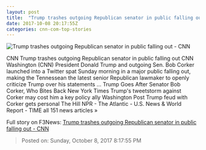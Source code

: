 ```yaml
---
layout: post
title:  "Trump trashes outgoing Republican senator in public falling out - CNN"
date: 2017-10-08 20:17:55Z
categories: cnn-com-top-stories
---
```


![Trump trashes outgoing Republican senator in public falling out - CNN](http://i2.cdn.cnn.com/cnnnext/dam/assets/170629142805-sen-bob-corker-may-10-2017-super-tease.jpg)

CNN Trump trashes outgoing Republican senator in public falling out CNN Washington (CNN) President Donald Trump and outgoing Sen. Bob Corker launched into a Twitter spat Sunday morning in a major public falling out, making the Tennessean the latest senior Republican lawmaker to openly criticize Trump over his statements ... Trump Goes After Senator Bob Corker, Who Bites Back New York Times Trump's tweetstorm against Corker may cost him a key policy ally Washington Post Trump feud with Corker gets personal The Hill NPR - The Atlantic - U.S. News & World Report - TIME all 151 news articles »


Full story on F3News: [Trump trashes outgoing Republican senator in public falling out - CNN](http://www.f3nws.com/n/KmCUJE)

> Posted on: Sunday, October 8, 2017 8:17:55 PM

